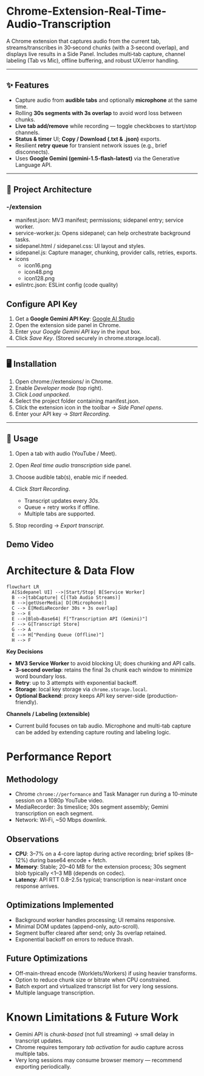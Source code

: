 # Chrome-Extension-Real-Time-Audio-Transcription
A Chrome extension that captures audio from the current tab, streams/transcribes in 30‑second chunks (with a 3‑second overlap), and displays live results in a Side Panel. Includes multi‑tab capture, channel labeling (Tab vs Mic), offline buffering, and robust UX/error handling.

---

## ✨ Features

- Capture audio from **audible tabs** and optionally **microphone** at the same time.
- Rolling **30s segments with 3s overlap** to avoid word loss between chunks.
- **Live tab add/remove** while recording — toggle checkboxes to start/stop channels.
- **Status & timer** UI; **Copy / Download (.txt & .json)** exports.
- Resilient **retry queue** for transient network issues (e.g., brief disconnects).
- Uses **Google Gemini (gemini-1.5-flash-latest)** via the Generative Language API.

---

## 🧱 Project Architecture
### -/extension
- manifest.json: MV3 manifest; permissions; sidepanel entry; service worker.
- service-worker.js: Opens sidepanel; can help orchestrate background tasks.
- sidepanel.html / sidepanel.css: UI layout and styles.
- sidepanel.js: Capture manager, chunking, provider calls, retries, exports.
- icons
  - icon16.png
  - icon48.png
  - icon128.png
- eslintrc.json: ESLint config (code quality)

##  Configure API Key

1. Get a **Google Gemini API Key**: [Google AI Studio](https://aistudio.google.com/apikey)
2. Open the extension side panel in Chrome.
3. Enter your *Google Gemini API key* in the input box.
4. Click *Save Key*. (Stored securely in chrome.storage.local).

---

## 🖥️ Installation 

1. Open chrome://extensions/ in Chrome.
2. Enable *Developer mode* (top right).
3. Click *Load unpacked*.
4. Select the project folder containing manifest.json.
5. Click the extension icon in the toolbar → *Side Panel opens*.
6. Enter your API key → *Start Recording*.

---

## 🧪 Usage

1. Open a tab with audio (YouTube / Meet).
2. Open *Real time audio transcription* side panel.
3. Choose audible tab(s), enable mic if needed.
4. Click *Start Recording*.

   * Transcript updates every *30s*.
   * Queue + retry works if offline.
   * Multiple tabs are supported.
5. Stop recording → *Export transcript*.

## Demo Video

# Architecture & Data Flow

```mermaid
flowchart LR
  A[Sidepanel UI] -->|Start/Stop| B[Service Worker]
  B -->|tabCapture| C[(Tab Audio Streams)]
  B -->|getUserMedia| D[(Microphone)]
  C --> E[MediaRecorder 30s + 3s overlap]
  D --> E
  E -->|Blob→Base64| F["Transcription API (Gemini)"]
  F --> G[Transcript Store]
  G --> A
  E --> H["Pending Queue (Offline)"]
  H --> F

```

**Key Decisions**
- **MV3 Service Worker** to avoid blocking UI; does chunking and API calls.
- **3-second overlap**: retains the final 3s chunk each window to minimize word boundary loss.
- **Retry**: up to 3 attempts with exponential backoff.
- **Storage**: local key storage via `chrome.storage.local`.
- **Optional Backend**: proxy keeps API key server-side (production-friendly).

**Channels / Labeling (extensible)**
- Current build focuses on tab audio. Microphone and multi-tab capture can be added by extending capture routing and labeling logic.

# Performance Report

## Methodology
- Chrome `chrome://performance` and Task Manager run during a 10-minute session on a 1080p YouTube video.
- MediaRecorder: 3s timeslice; 30s segment assembly; Gemini transcription on each segment.
- Network: Wi‑Fi, ~50 Mbps downlink.

## Observations 
- **CPU**: 3–7% on a 4-core laptop during active recording; brief spikes (8–12%) during base64 encode + fetch.
- **Memory**: Stable; 20–40 MB for the extension process; 30s segment blob typically <1–3 MB (depends on codec).
- **Latency**: API RTT 0.8–2.5s typical; transcription is near-instant once response arrives.

## Optimizations Implemented
- Background worker handles processing; UI remains responsive.
- Minimal DOM updates (append-only, auto-scroll).
- Segment buffer cleared after send; only 3s overlap retained.
- Exponential backoff on errors to reduce thrash.

## Future Optimizations
- Off-main-thread encode (Worklets/Workers) if using heavier transforms.
- Option to reduce chunk size or bitrate when CPU constrained.
- Batch export and virtualized transcript list for very long sessions.
- Multiple language transcription.

# Known Limitations & Future Work

- Gemini API is *chunk-based* (not full streaming) → small delay in transcript updates.
- Chrome requires temporary *tab activation* for audio capture across multiple tabs.
- Very long sessions may consume browser memory — recommend exporting periodically.

